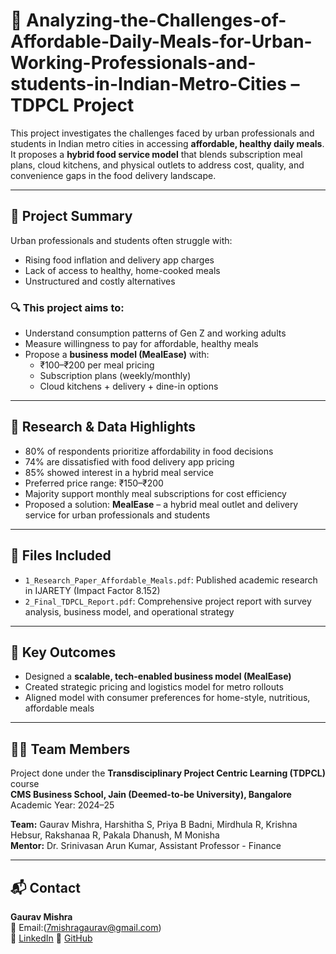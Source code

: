 # 🍛 Analyzing-the-Challenges-of-Affordable-Daily-Meals-for-Urban-Working-Professionals-and-students-in-Indian-Metro-Cities – TDPCL Project

This project investigates the challenges faced by urban professionals and students in Indian metro cities in accessing **affordable, healthy daily meals**. It proposes a **hybrid food service model** that blends subscription meal plans, cloud kitchens, and physical outlets to address cost, quality, and convenience gaps in the food delivery landscape.

---

## 📘 Project Summary

Urban professionals and students often struggle with:
- Rising food inflation and delivery app charges
- Lack of access to healthy, home-cooked meals
- Unstructured and costly alternatives

### 🔍 This project aims to:
- Understand consumption patterns of Gen Z and working adults
- Measure willingness to pay for affordable, healthy meals
- Propose a **business model (MealEase)** with:
  - ₹100–₹200 per meal pricing
  - Subscription plans (weekly/monthly)
  - Cloud kitchens + delivery + dine-in options

---

## 🧪 Research & Data Highlights

- 80% of respondents prioritize affordability in food decisions
- 74% are dissatisfied with food delivery app pricing
- 85% showed interest in a hybrid meal service
- Preferred price range: ₹150–₹200
- Majority support monthly meal subscriptions for cost efficiency
- Proposed a solution: **MealEase** – a hybrid meal outlet and delivery service for urban professionals and students 

---

## 📁 Files Included

- `1_Research_Paper_Affordable_Meals.pdf`: Published academic research in IJARETY (Impact Factor 8.152)
- `2_Final_TDPCL_Report.pdf`: Comprehensive project report with survey analysis, business model, and operational strategy

---

## 🚀 Key Outcomes

- Designed a **scalable, tech-enabled business model (MealEase)**
- Created strategic pricing and logistics model for metro rollouts
- Aligned model with consumer preferences for home-style, nutritious, affordable meals

---

## 🧑‍💼 Team Members

Project done under the **Transdisciplinary Project Centric Learning (TDPCL)** course  
**CMS Business School, Jain (Deemed-to-be University), Bangalore**  
Academic Year: 2024–25

**Team:**
Gaurav Mishra, Harshitha S, Priya B Badni, Mirdhula R, Krishna Hebsur, Rakshanaa R, Pakala Dhanush, M Monisha  
**Mentor:** Dr. Srinivasan Arun Kumar, Assistant Professor - Finance

---

## 📬 Contact
**Gaurav Mishra**  
📧 Email:(7mishragaurav@gmail.com)  
🔗 [LinkedIn](www.linkedin.com/in/gaurav-mishra-3788ba271)
🔗 [GitHub](https://github.com/mishragaurav7)
